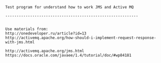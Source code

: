     Test program for understand how to work JMS and Active MQ
    
    -----------------------------------------------------------
    
    
    Use materials from:
    http://onedeveloper.ru/article?id=13
    http://activemq.apache.org/how-should-i-implement-request-response-with-jms.html
    
    http://activemq.apache.org/jms.html
    https://docs.oracle.com/javaee/1.4/tutorial/doc/#wp84181
    